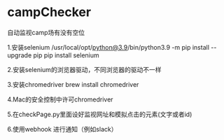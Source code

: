 # campChecker
自动监视camp场有没有空位


1.安装selenium
  /usr/local/opt/python@3.9/bin/python3.9 -m pip install --upgrade pip
  pip install selenium 
  
2.安装selenium的浏览器驱动，不同浏览器的驱动不一样

3.安装chromedriver
  brew install chromedriver

4.Mac的安全控制中许可chromedriver

5.在checkPage.py里面设好监视网址和模拟点击的元素(文字或者id)

6.使用webhook 进行通知（例如slack）



